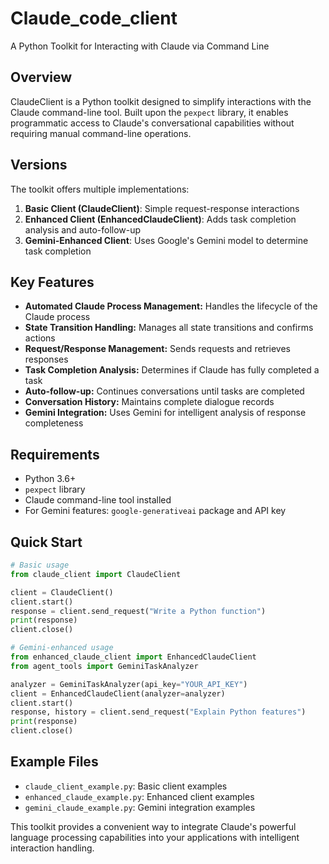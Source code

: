 # Claude_code_client
A Python Toolkit for Interacting with Claude via Command Line

## Overview

ClaudeClient is a Python toolkit designed to simplify interactions with the Claude command-line tool. Built upon the `pexpect` library, it enables programmatic access to Claude's conversational capabilities without requiring manual command-line operations.

## Versions

The toolkit offers multiple implementations:

1. **Basic Client (ClaudeClient)**: Simple request-response interactions
2. **Enhanced Client (EnhancedClaudeClient)**: Adds task completion analysis and auto-follow-up
3. **Gemini-Enhanced Client**: Uses Google's Gemini model to determine task completion

## Key Features

* **Automated Claude Process Management:** Handles the lifecycle of the Claude process
* **State Transition Handling:** Manages all state transitions and confirms actions
* **Request/Response Management:** Sends requests and retrieves responses
* **Task Completion Analysis:** Determines if Claude has fully completed a task
* **Auto-follow-up:** Continues conversations until tasks are completed
* **Conversation History:** Maintains complete dialogue records
* **Gemini Integration:** Uses Gemini for intelligent analysis of response completeness

## Requirements

* Python 3.6+
* `pexpect` library
* Claude command-line tool installed
* For Gemini features: `google-generativeai` package and API key

## Quick Start

```python
# Basic usage
from claude_client import ClaudeClient

client = ClaudeClient()
client.start()
response = client.send_request("Write a Python function")
print(response)
client.close()

# Gemini-enhanced usage
from enhanced_claude_client import EnhancedClaudeClient
from agent_tools import GeminiTaskAnalyzer

analyzer = GeminiTaskAnalyzer(api_key="YOUR_API_KEY")
client = EnhancedClaudeClient(analyzer=analyzer)
client.start()
response, history = client.send_request("Explain Python features")
print(response)
client.close()
```

## Example Files

* `claude_client_example.py`: Basic client examples
* `enhanced_claude_example.py`: Enhanced client examples
* `gemini_claude_example.py`: Gemini integration examples

This toolkit provides a convenient way to integrate Claude's powerful language processing capabilities into your applications with intelligent interaction handling.

